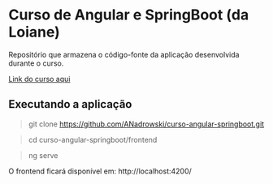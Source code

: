 # Curso de Angular e SpringBoot (da Loiane)

Repositório que armazena o código-fonte da aplicação desenvolvida durante o curso.

[Link do curso aqui](https://www.youtube.com/watch?v=qJnjz8FIs6Q&list=PLGxZ4Rq3BOBpwaVgAPxTxhdX_TfSVlTcY)

## Executando a aplicação

> git clone https://github.com/ANadrowski/curso-angular-springboot.git

> cd curso-angular-springboot/frontend

> ng serve

O frontend ficará disponível em: http://localhost:4200/


